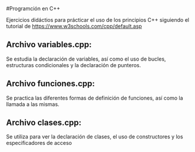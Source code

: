 #Programción en C++

Ejercicios didáctios para prácticar el uso de los principios C++ siguiendo
el tutorial de https://www.w3schools.com/cpp/default.asp

## Archivo variables.cpp:
Se estudia la declaración de variables, así como el uso de bucles, estructuras
condicionales y la declaración de punteros.

## Archivo funciones.cpp:
Se practica las diferentes formas de definición de funciones, así como
la llamada a las mismas.

## Archivo clases.cpp:
Se utiliza para ver la declaración de clases, el uso de constructores y
los especificadores de acceso

